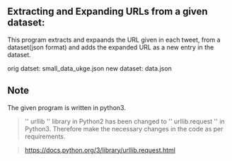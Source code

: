 ## Extracting and Expanding URLs from a given dataset:
This program extracts and expaands the URL given in each tweet, from a dataset(json format) and adds the expanded URL as a new entry in the dataset. 

orig datset: small_data_ukge.json
new dataset: data.json



## Note

The given program is written in python3. 

> '<addr>' urllib '<addr>' library in Python2 has been changed to '<addr>' urllib.request '<addr>'  in Python3. Therefore make the necessary changes in the code as per requirements. 
  
> https://docs.python.org/3/library/urllib.request.html
